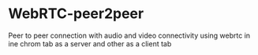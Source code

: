 # WebRTC-peer2peer
Peer to peer connection with audio and video connectivity using webrtc in ine chrom tab as a server and other as a client tab
